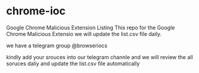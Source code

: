 # chrome-ioc
Google Chrome Malicious Extension Listing
This repo for the Google Chrome  Malicious Extensio we will update the list.csv file daily.

we have a telegram group @browseriocs

kindly add your srouces into our telegram channle and we will review the all soruces daliy and update the  list.csv file automatically 

